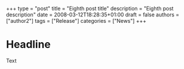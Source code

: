 +++
type = "post"
title = "Eighth post title"
description = "Eighth post description"
date = 2008-03-12T18:28:35+01:00
draft = false
authors = ["author2"]
tags = ["Release"]
categories = ["News"]
+++

# Headline
Text
